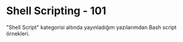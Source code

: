 # Shell Scripting - 101
"Shell Script" kategorisi altında yayınladığım yazılarımdan Bash script örnekleri.
